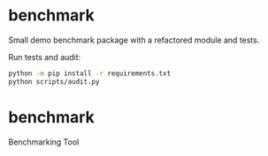 # benchmark

Small demo benchmark package with a refactored module and tests.

Run tests and audit:

```bash
python -m pip install -r requirements.txt
python scripts/audit.py
```
# benchmark
Benchmarking Tool

